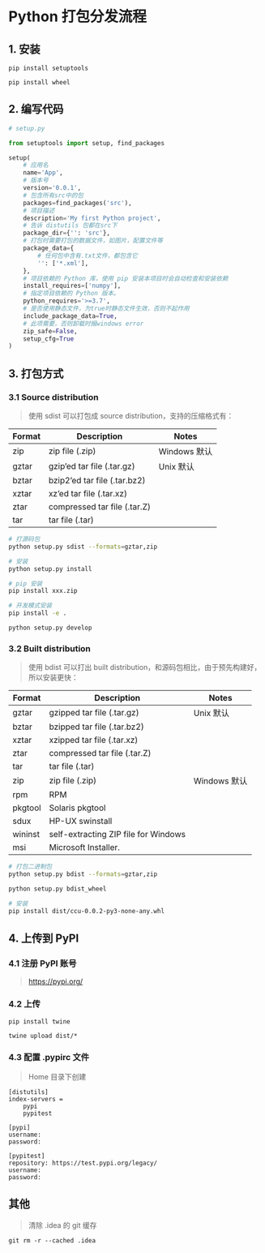 # Python 打包分发流程

## 1. 安装

```
pip install setuptools

pip install wheel
```

## 2. 编写代码

```python
# setup.py

from setuptools import setup, find_packages

setup(
    # 应用名
    name='App',
    # 版本号
    version='0.0.1',
    # 包含所有src中的包
    packages=find_packages('src'),
    # 项目描述
    description='My first Python project',
    # 告诉 distutils 包都在src下
    package_dir={'': 'src'},
    # 打包时需要打包的数据文件，如图片，配置文件等
    package_data={
        # 任何包中含有.txt文件，都包含它
        '': ['*.xml'],
    },
    # 项目依赖的 Python 库，使用 pip 安装本项目时会自动检查和安装依赖
    install_requires=['numpy'],
    # 指定项目依赖的 Python 版本。
    python_requires='>=3.7',
    # 是否使用静态文件，为true时静态文件生效，否则不起作用
    include_package_data=True,
    # 此项需要，否则卸载时报windows error
    zip_safe=False,
    setup_cfg=True
)
```

## 3. 打包方式

### 3.1 Source distribution

> 使用 sdist 可以打包成 source distribution，支持的压缩格式有：

| Format | Description                  | Notes        |
| ------ | ---------------------------- | ------------ |
| zip    | zip file (.zip)              | Windows 默认 |
| gztar  | gzip’ed tar file (.tar.gz)   | Unix 默认    |
| bztar  | bzip2’ed tar file (.tar.bz2) |              |
| xztar  | xz’ed tar file (.tar.xz)     |              |
| ztar   | compressed tar file (.tar.Z) |              |
| tar    | tar file (.tar)              |              |

```sh
# 打源码包
python setup.py sdist --formats=gztar,zip

# 安装
python setup.py install

# pip 安装
pip install xxx.zip

# 开发模式安装
pip install -e .

python setup.py develop
```

### 3.2 Built distribution

> 使用 bdist 可以打出 built distribution，和源码包相比，由于预先构建好，所以安装更快：

| Format  | Description                          | Notes        |
| ------- | ------------------------------------ | ------------ |
| gztar   | gzipped tar file (.tar.gz)           | Unix 默认    |
| bztar   | bzipped tar file (.tar.bz2)          |              |
| xztar   | xzipped tar file (.tar.xz)           |              |
| ztar    | compressed tar file (.tar.Z)         |              |
| tar     | tar file (.tar)                      |              |
| zip     | zip file (.zip)                      | Windows 默认 |
| rpm     | RPM                                  |              |
| pkgtool | Solaris pkgtool                      |              |
| sdux    | HP-UX swinstall                      |              |
| wininst | self-extracting ZIP file for Windows |              |
| msi     | Microsoft Installer.                 |              |

```sh
# 打包二进制包
python setup.py bdist --formats=gztar,zip

python setup.py bdist_wheel

# 安装
pip install dist/ccu-0.0.2-py3-none-any.whl
```

## 4. 上传到 PyPI

### 4.1 注册 PyPI 账号

> https://pypi.org/

### 4.2 上传

```shell
pip install twine

twine upload dist/*
```

### 4.3 配置 .pypirc 文件

> Home 目录下创建

```
[distutils]
index-servers =
    pypi
    pypitest

[pypi]
username: 
password: 

[pypitest]
repository: https://test.pypi.org/legacy/
username: 
password: 
```

## 其他

> 清除 .idea 的 git 缓存

```
git rm -r --cached .idea
```